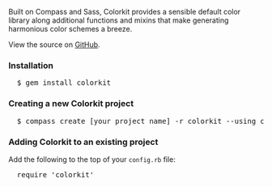 
<p class="lead">Built on Compass and Sass, Colorkit provides a sensible default color library along additional functions and mixins that make generating harmonious color schemes a breeze.</p>

View the source on [GitHub](https://github.com/kwaledesign/Colorkit).

<h3>Installation</h3>
<pre>
  $ gem install colorkit
</pre>

<h3>Creating a new Colorkit project</h3>
<pre>
  $ compass create [your_project_name] -r colorkit --using colorkit
</pre>

<h3>Adding Colorkit to an existing project</h3>
<p>Add the following to the top of your <code>config.rb</code> file:</p>
<pre>
  require 'colorkit'
</pre>

